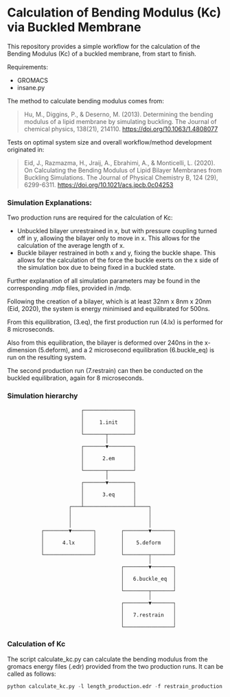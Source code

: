 # Calculation of Bending Modulus (Kc) via Buckled Membrane
This repository provides a simple workflow for the calculation of the Bending Modulus (Kc) of a buckled membrane, from start to finish.

Requirements:
- GROMACS
- insane.py

The method to calculate bending modulus comes from:
> Hu, M., Diggins, P., & Deserno, M. (2013). Determining the bending modulus of a lipid membrane by simulating buckling. The Journal of chemical physics, 138(21), 214110. https://doi.org/10.1063/1.4808077

Tests on optimal system size and overall workflow/method development originated in:
> Eid, J., Razmazma, H., Jraij, A., Ebrahimi, A., & Monticelli, L. (2020). On Calculating the Bending Modulus of Lipid Bilayer Membranes from Buckling Simulations. The Journal of Physical Chemistry B, 124 (29), 6299-6311. https://doi.org/10.1021/acs.jpcb.0c04253 

### Simulation Explanations:
Two production runs are required for the calculation of Kc: 
- Unbuckled bilayer unrestrained in x, but with pressure coupling turned off in y, allowing the bilayer only to move in x. This allows for the calculation of the average length of x.
- Buckle bilayer restrained in both x and y, fixing the buckle shape. This allows for the calculation of the force the buckle exerts on the x side of the simulation box due to being fixed in a buckled state.

Further explanation of all simulation parameters may be found in the corresponding .mdp files, provided in /mdp.

Following the creation of a bilayer, which is at least 32nm x 8nm x 20nm (Eid, 2020), the system is energy minimised and equilibrated for 500ns. 

From this equilibration, (3.eq), the first production run (4.lx) is performed for 8 microseconds.

Also from this equilibration, the bilayer is deformed over 240ns in the x-dimension (5.deform), and a 2 microsecond equilibration (6.buckle_eq) is run on the resulting system.

The second production run (7.restrain) can then be conducted on the buckled equilibration, again for 8 microseconds.


### Simulation hierarchy
                            ┌────────────────┐
                            │                │
                            │     1.init     │
                            │                │
                            └───────┬────────┘
                                    │
                            ┌───────▼────────┐
                            │                │
                            │      2.em      │
                            │                │
                            └───────┬────────┘
                                    │
                            ┌───────▼────────┐
                            │                │                                             
                            │      3.eq      │
                            │                │
                        ┌───┴────────────────┴────┐
                        │                         │
                        │                         │
                        │                         │
               ┌────────▼───────┐        ┌────────▼───────┐
               │                │        │                │
               │      4.lx      │        │    5.deform    │
               │                │        │                │
               └────────────────┘        └────────┬───────┘
                                                  │
                                         ┌────────▼───────┐
                                         │                │
                                         │   6.buckle_eq  │
                                         │                │
                                         └────────┬───────┘
                                                  │
                                         ┌────────▼───────┐
                                         │                │
                                         │   7.restrain   │
                                         │                │
                                         └────────────────┘
                                         
                                         
### Calculation of Kc
The script calculate_kc.py can calculate the bending modulus from the gromacs energy files (.edr) provided from the two production runs. It can be called as follows:
```python
python calculate_kc.py -l length_production.edr -f restrain_production.edr
```
